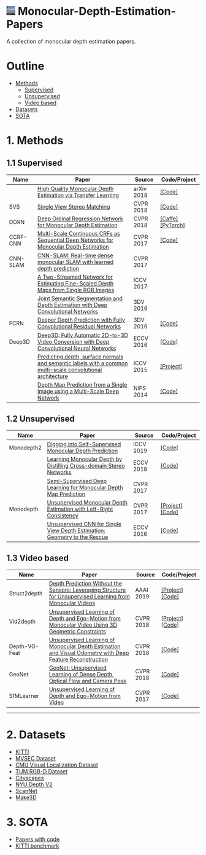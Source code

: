 [<img height="23" src="https://github.com/lh9171338/Outline/blob/master/icon.jpg"/>](https://github.com/lh9171338/Outline) Monocular-Depth-Estimation-Papers
===

A collection of monocular depth estimation papers.

# Outline

- [Methods](#1-Methods)
  - [Supervised](#11-Supervised)
  - [Unsupervised](#12-Unsupervised)
  - [Video based](#13-Video-based)  
- [Datasets](#2-Datasets)
- [SOTA](#3-SOTA)

# 1. Methods

## 1.1 Supervised

| Name | Paper | Source | Code/Project |
| --- | --- | --- | --- |
|  | [High Quality Monocular Depth Estimation via Transfer Learning](https://arxiv.org/abs/1812.11941) | arXiv 2018 | [[Code]](https://github.com/ialhashim/DenseDepth) |
| SVS | [Single View Stereo Matching](https://arxiv.org/abs/1803.02612) | CVPR 2018 | [[Code]](https://github.com/lawy623/SVS) |
| DORN | [Deep Ordinal Regression Network for Monocular Depth Estimation](https://arxiv.org/abs/1806.02446) | CVPR 2018 | [[Caffe]](https://github.com/hufu6371/DORN) [[PyTorch]](https://github.com/dontLoveBugs/DORN_pytorch) |
| CCRF-CNN | [Multi-Scale Continuous CRFs as Sequential Deep Networks for Monocular Depth Estimation](https://arxiv.org/abs/1702.02706) | CVPR 2017 | [[Code]](https://github.com/danxuhk/ContinuousCRF-CNN) |
| CNN-SLAM | [CNN-SLAM: Real-time dense monocular SLAM with learned depth prediction](https://arxiv.org/abs/1704.03489) | CVPR 2017 |   |
|  | [A Two-Streamed Network for Estimating Fine-Scaled Depth Maps from Single RGB Images](https://arxiv.org/abs/1607.00730) | ICCV 2017 |   |
|  | [Joint Semantic Segmentation and Depth Estimation with Deep Convolutional Networks](https://arxiv.org/abs/1604.07480) | 3DV 2016 |   |
| FCRN | [Deeper Depth Prediction with Fully Convolutional Residual Networks](https://arxiv.org/abs/1606.00373) | 3DV 2016 | [[Code]](https://github.com/iro-cp/FCRN-DepthPrediction) |
| Deep3D | [Deep3D: Fully Automatic 2D-to-3D Video Conversion with Deep Convolutional Neural Networks](https://arxiv.org/abs/1604.03650) | ECCV 2016 | [[Code]](https://github.com/piiswrong/deep3d) |
|  | [Predicting depth, surface normals and semantic labels with a common multi-scale convolutional architecture](https://arxiv.org/abs/1411.4734) | ICCV 2015 | [[Project]](https://cs.nyu.edu/~deigen/dnl/) |
|  | [Depth Map Prediction from a Single Image using a Multi-Scale Deep Network](https://papers.nips.cc/paper/5539-depth-map-prediction-from-a-single-image-using-a-multi-scale-deep-network.pdf) | NIPS 2014 | [[Code]](https://github.com/hjimce/Depth-Map-Prediction) |
 
## 1.2 Unsupervised

| Name | Paper | Source | Code/Project |
| --- | --- | --- | --- |
| Monodepth2  | [Digging into Self-Supervised Monocular Depth Prediction](https://arxiv.org/abs/1806.01260) | ICCV 2019 | [[Code]](https://github.com/nianticlabs/monodepth2) |
|  | [Learning Monocular Depth by Distilling Cross-domain Stereo Networks](https://arxiv.org/abs/1808.06586) | ECCV 2018 | [[Code]](https://github.com/xy-guo/Learning-Monocular-Depth-by-Stereo) |
|  | [Semi-Supervised Deep Learning for Monocular Depth Map Prediction](https://arxiv.org/abs/1702.02706) | CVPR 2017 |   |
| Monodepth | [Unsupervised Monocular Depth Estimation with Left-Right Consistency](https://arxiv.org/abs/1609.03677) | CVPR 2017 | [[Project]](http://visual.cs.ucl.ac.uk/pubs/monoDepth/) [[Code]](https://github.com/mrharicot/monodepth) |
|  | [Unsupervised CNN for Single View Depth Estimation: Geometry to the Rescue](https://arxiv.org/abs/1603.04992) | ECCV 2016 | [[Code]](https://github.com/Ravi-Garg/Unsupervised_Depth_Estimation) |

## 1.3 Video based

| Name | Paper | Source | Code/Project |
| --- | --- | --- | --- |
| Struct2depth | [Depth Prediction Without the Sensors: Leveraging Structure for Unsupervised Learning from Monocular Videos](https://arxiv.org/abs/1811.06152) | AAAI 2019 | [[Project]](https://sites.google.com/view/struct2depth) [[Code]](https://github.com/tensorflow/models/tree/master/research/struct2depth) |
| Vid2depth | [Unsupervised Learning of Depth and Ego-Motion from Monocular Video Using 3D Geometric Constraints](https://arxiv.org/abs/1802.05522) | CVPR 2018 | [[Project]](https://sites.google.com/view/vid2depth) [[Code]](https://github.com/tensorflow/models/tree/master/research/vid2depth) |
| Depth-VO-Feat | [Unsupervised Learning of Monocular Depth Estimation and Visual Odometry with Deep Feature Reconstruction](https://arxiv.org/abs/1803.03893) | CVPR 2018 | [[Code]](https://github.com/Huangying-Zhan/Depth-VO-Feat) |
| GeoNet | [GeoNet: Unsupervised Learning of Dense Depth, Optical Flow and Camera Pose](https://arxiv.org/abs/1803.02276) | CVPR 2018 | [[Code]](https://github.com/yzcjtr/GeoNet) |
| SfMLearner | [Unsupervised Learning of Depth and Ego-Motion from Video](http://arxiv.org/abs/1704.07813) | CVPR 2017 | [[Code]](https://github.com/tinghuiz/SfMLearner) |

---

# 2. Datasets

- [KITTI](http://www.cvlibs.net/datasets/kitti/raw_data.php)
- [MVSEC Dataset](https://daniilidis-group.github.io/mvsec/)
- [CMU Visual Localization Dataset](http://3dvis.ri.cmu.edu/data-sets/localization/)
- [TUM RGB-D Dataset](https://vision.in.tum.de/data/datasets/rgbd-dataset)
- [Cityscapes](https://www.cityscapes-dataset.com/)
- [NYU Depth V2](https://cs.nyu.edu/~silberman/datasets/nyu_depth_v2.html)
- [ScanNet](http://www.scan-net.org/#code-and-data)
- [Make3D](http://make3d.cs.cornell.edu/data.html)
 
# 3. SOTA
- [Papers with code](https://paperswithcode.com/task/monocular-depth-estimation)
- [KITTI benchmark](http://www.cvlibs.net/datasets/kitti/eval_depth.php?benchmark=depth_prediction)


